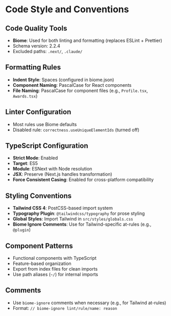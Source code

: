 # Code Style and Conventions

## Code Quality Tools
- **Biome**: Used for both linting and formatting (replaces ESLint + Prettier)
- Schema version: 2.2.4
- Excluded paths: `.next/`, `.claude/`

## Formatting Rules
- **Indent Style**: Spaces (configured in biome.json)
- **Component Naming**: PascalCase for React components
- **File Naming**: PascalCase for component files (e.g., `Profile.tsx`, `Awards.tsx`)

## Linter Configuration
- Most rules use Biome defaults
- Disabled rule: `correctness.useUniqueElementIds` (turned off)

## TypeScript Configuration
- **Strict Mode**: Enabled
- **Target**: ES5
- **Module**: ESNext with Node resolution
- **JSX**: Preserve (Next.js handles transformation)
- **Force Consistent Casing**: Enabled for cross-platform compatibility

## Styling Conventions
- **Tailwind CSS 4**: PostCSS-based import system
- **Typography Plugin**: `@tailwindcss/typography` for prose styling
- **Global Styles**: Import Tailwind in `src/styles/globals.css`
- **Biome Ignore Comments**: Use for Tailwind-specific at-rules (e.g., `@plugin`)

## Component Patterns
- Functional components with TypeScript
- Feature-based organization
- Export from index files for clean imports
- Use path aliases (`~/`) for internal imports

## Comments
- Use `biome-ignore` comments when necessary (e.g., for Tailwind at-rules)
- Format: `// biome-ignore lint/rule/name: reason`
